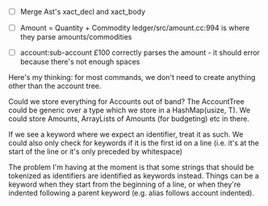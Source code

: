 - [ ] Merge Ast's xact_decl and xact_body

- [ ] Amount = Quantity + Commodity
      ledger/src/amount.cc:994 is where they parse amounts/commodities
- [ ] account:sub-account £100 correctly parses the amount - it should error because there's not enough spaces


Here's my thinking: for most commands, we don't need to create anything other than the account tree.

Could we store everything for Accounts out of band? The AccountTree could be generic over a type which we store in a HashMap(usize, T). We could store Amounts, ArrayLists of Amounts (for budgeting) etc in there.


If we see a keyword where we expect an identifier, treat it as such.
We could also only check for keywords if it is the first id on a line (i.e. it's at the start of the line or it's only preceded by whitespace)

The problem I'm having at the moment is that some strings that should be tokenized as identifiers are identified as keywords instead. 
Things can be a keyword when they start from the beginning of a line, or when they're indented following a parent keyword (e.g. alias follows account indented).

